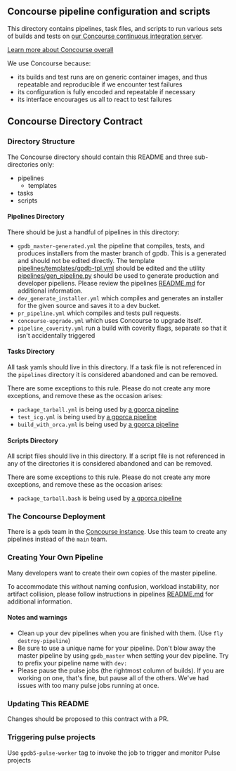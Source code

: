 ## Concourse pipeline configuration and scripts

This directory contains pipelines, task files, and scripts to run various sets
of builds and tests on
[our Concourse continuous integration server](http://gpdb.data.pivotal.ci/).

[Learn more about Concourse overall](http://concourse.ci/)

We use Concourse because:

- its builds and test runs are on generic container images, and thus repeatable
  and reproducible if we encounter test failures
- its configuration is fully encoded and repeatable if necessary
- its interface encourages us all to react to test failures

## Concourse Directory Contract

### Directory Structure
The Concourse directory should contain this README and three sub-directories only:

* pipelines
  * templates
* tasks
* scripts

#### Pipelines Directory
There should be just a handful of pipelines in this directory:

* `gpdb_master-generated.yml` the pipeline that compiles, tests, and
  produces installers from the master branch of gpdb. This is a
  generated and should not be edited directly.  The template
  [pipelines/templates/gpdb-tpl.yml](pipelines/templates/gpdb-tpl.yml)
  should be edited and the utility
  [pipelines/gen_pipeline.py](pipelines/gen_pipeline.py) should be
  used to generate production and developer pipeliens. Please review
  the pipelines [README.md](pipelines/README.md) for additional
  information.
* `dev_generate_installer.yml` which compiles and generates an installer for
  the given source and saves it to a dev bucket.
* `pr_pipeline.yml` which compiles and tests pull requests.
* `concourse-upgrade.yml` which uses Concourse to upgrade itself.
* `pipeline_coverity.yml` run a build with coverity flags, separate so that it
  isn't accidentally triggered

#### Tasks Directory
All task yamls should live in this directory.
If a task file is not referenced in the `pipelines` directory it is considered abandoned and can be removed.

There are some exceptions to this rule.
Please do not create any more exceptions, and remove these as the occasion arises:

* `package_tarball.yml` is being used by
  [a gporca pipeline](https://github.com/greenplum-db/gporca/blob/master/concourse/pipeline.yml)
* `test_icg.yml` is being used by
  [a gporca pipeline](https://github.com/greenplum-db/gporca/blob/master/concourse/pipeline.yml)
* `build_with_orca.yml` is being used by
  [a gporca pipeline](https://github.com/greenplum-db/gporca/blob/master/concourse/pipeline.yml)

#### Scripts Directory
All script files should live in this directory.
If a script file is not referenced in any of the directories it is considered abandoned and can be removed.

There are some exceptions to this rule.
Please do not create any more exceptions, and remove these as the occasion arises:

* `package_tarball.bash` is being used by
  [a gporca pipeline](https://github.com/greenplum-db/gporca/blob/master/concourse/pipeline.yml)

### The Concourse Deployment
There is a `gpdb` team in the
[Concourse instance](http://gpdb.data.pivotal.ci/).
Use this team to create any pipelines instead of the `main` team.

### Creating Your Own Pipeline
Many developers want to create their own copies of the master pipeline.

To accommodate this without naming confusion, workload instability,
nor artifact collision, please follow instructions in pipelines
[README.md](pipelines/README.md) for additional information.

#### Notes and warnings

* Clean up your dev pipelines when you are finished with them. (Use `fly destroy-pipeline`)
* Be sure to use a unique name for your pipeline. Don't blow away the master
  pipeline by using `gpdb_master` when setting your dev pipeline. Try to prefix
  your pipeline name with `dev:`
* Please pause the pulse jobs (the rightmost column of builds). If you are
  working on one, that's fine, but pause all of the others. We've had issues
  with too many pulse jobs running at once.

### Updating This README
Changes should be proposed to this contract with a PR.

### Triggering pulse projects
Use `gpdb5-pulse-worker` tag to invoke the job to trigger and monitor Pulse projects 
